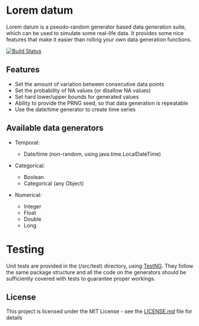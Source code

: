 # Lorem datum

Lorem datum is a pseudo-random generator based data generation suite, which can 
be used to simulate some real-life data. It provides some nice features that make 
it easier than rolling your own data generation functions.

[![Build Status](https://travis-ci.com/wilcotomassen/lorem-datum.svg?branch=master)](https://travis-ci.com/wilcotomassen/lorem-datum)

## Features

* Set the amount of variation between consecutive data points
* Set the probability of NA values (or disallow NA values)
* Set hard lower/upper bounds for generated values
* Ability to provide the PRNG seed, so that data generation is repeatable
* Use the date/time generator to create time series

## Available data generators

* Temporal:
  * Date/time (non-random, using java.time.LocalDateTime)
  
* Categorical:
  * Boolean
  * Categorical (any Object)
  
* Numerical:
  * Integer
  * Float
  * Double
  * Long
  
# Testing

Unit tests are provided in the (/src/test) directory, using [TestNG](http://testng.org).
They follow the same package structure and all the code on the generators should
be sufficiently covered with tests to guarantee proper workings.

## License

This project is licensed under the MIT License - see the [LICENSE.md](LICENSE.md) 
file for details

